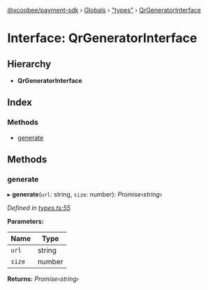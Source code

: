 [@xcoobee/payment-sdk](../README.md) › [Globals](../globals.md) › ["types"](../modules/_types_.md) › [QrGeneratorInterface](_types_.qrgeneratorinterface.md)

# Interface: QrGeneratorInterface

## Hierarchy

* **QrGeneratorInterface**

## Index

### Methods

* [generate](_types_.qrgeneratorinterface.md#generate)

## Methods

###  generate

▸ **generate**(`url`: string, `size`: number): *Promise‹string›*

*Defined in [types.ts:55](https://github.com/XcooBee/payment-sdk-js/blob/c035332/src/types.ts#L55)*

**Parameters:**

Name | Type |
------ | ------ |
`url` | string |
`size` | number |

**Returns:** *Promise‹string›*
